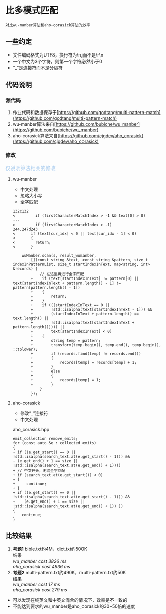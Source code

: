 <!--
 * @Author: tangmengjin
 * @Date: 2020-11-24 14:10:40
 * @LastEditTime: 2020-12-02 20:36:48
 * @LastEditors: tangmengjin
 * @Description: 
 * @FilePath: /multi-pattern-match/README.md
 * @nothing to say
-->
# 比多模式匹配
    对比wu-manber算法和aho-corasick算法的效率

## 一些约定
* 文件编码格式为UTF8，换行符为\n,而不是\r\n
* 一个中文为3个字符，则第一个字符必然小于0
* “_”是连接符而不是分隔符

## 代码说明
### 源代码
1. 作业代码和数据保存于[https://github.com/godtang/multi-pattern-match](https://github.com/godtang/multi-pattern-match)
2. wu-manber算法来自[https://github.com/bubiche/wu_manber](https://github.com/bubiche/wu_manber)
3. aho-corasick算法来自[https://github.com/cjgdev/aho_corasick](https://github.com/cjgdev/aho_corasick)
### 修改
<font color=abcdef size=3>仅说明算法相关的修改</font>
1. wu-manber
    * 中文处理
    * 忽略大小写
    * 全字匹配

    ```
    132c132
    <         if (firstCharacterMatchIndex > -1 && text[0] > 0)
    ---
    >         if (firstCharacterMatchIndex > -1)
    244,247d243
    <       if (text[cur_idx] < 0 || text[cur_idx - 1] < 0)
    <       {
    <         return;
    <       }

        wuManber.scan(s, result_wumanber,
            [](const string &text, const string &pattern, size_t indexInPatternList, size_t startIndexInText, map<string, int> &records) {
                // 在这里再进行全字匹配
            +    if (text[startIndexInText] != pattern[0] || text[startIndexInText + pattern.length() - 1] != pattern[pattern.length() - 1])
            +    {
            +        return;
            +    }
            +    if (((startIndexInText == 0 ||
            +        !std::isalpha(text[startIndexInText - 1])) &&
            +        (startIndexInText + pattern.length() == text.length() ||
            +        !std::isalpha(text[startIndexInText + pattern.length()]))) ||
            +        text[startIndexInText] < 0)
            +    {
            +        string temp = pattern;
            +        transform(temp.begin(), temp.end(), temp.begin(), ::tolower);
            +        if (records.find(temp) != records.end())
            +        {
            +            records[temp] = records[temp] + 1;
            +        }
            +        else
            +        {
            +            records[temp] = 1;
            +        }
                }
            });
    ```
2. aho-corasick
    * 修改“_”连接符
    * 中文处理

    aho_corasick.hpp
    ```
    emit_collection remove_emits;
    for (const auto &e : collected_emits)
    {
    - if ((e.get_start() == 0 || !std::isalpha(search_text.at(e.get_start() - 1))) &&
    - (e.get_end() + 1 == size || !std::isalpha(search_text.at(e.get_end() + 1))))
    + // 中文开头，无需全字匹配
    + if (search_text.at(e.get_start()) < 0)
    + {
    +     continue;
    + }
    + if ((e.get_start() == 0 || !std::isalpha(search_text.at(e.get_start() - 1))) &&
    +    (e.get_end() + 1 == size || !std::isalpha(search_text.at(e.get_end() + 1)) ))
    {
        continue;
    }
    ```
## 比较结果
1. <b>考题1</b>
    bible.txt约4M，dict.txt约500K    
    结果    
    *wu_manber cost 3826 ms<br/>aho_corasick cost 4936 ms*    
2. <b>考题2</b>
    multi-pattern.txt约490K，multi-pattern.txt约50K    
    结果    
    *wu_manber cost 17 ms<br/>aho_corasick cost 279 ms*    
* 可以发现在纯英文和中英文混合的情况下，效率是不一致的
* 不能达到要求的wu_manber是aho_corasick的30~50倍的速度


